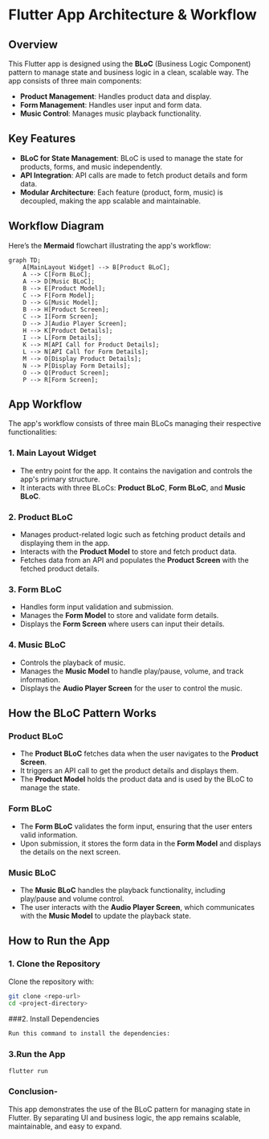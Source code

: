


# Flutter App Architecture & Workflow

## **Overview**
This Flutter app is designed using the **BLoC** (Business Logic Component) pattern to manage state and business logic in a clean, scalable way. The app consists of three main components:

- **Product Management**: Handles product data and display.
- **Form Management**: Handles user input and form data.
- **Music Control**: Manages music playback functionality.

## **Key Features**
- **BLoC for State Management**: BLoC is used to manage the state for products, forms, and music independently.
- **API Integration**: API calls are made to fetch product details and form data.
- **Modular Architecture**: Each feature (product, form, music) is decoupled, making the app scalable and maintainable.

## **Workflow Diagram**

Here’s the **Mermaid** flowchart illustrating the app's workflow:
```mermaid
graph TD;
    A[MainLayout Widget] --> B[Product BLoC];
    A --> C[Form BLoC];
    A --> D[Music BLoC];
    B --> E[Product Model];
    C --> F[Form Model];
    D --> G[Music Model];
    B --> H[Product Screen];
    C --> I[Form Screen];
    D --> J[Audio Player Screen];
    H --> K[Product Details];
    I --> L[Form Details];
    K --> M[API Call for Product Details];
    L --> N[API Call for Form Details];
    M --> O[Display Product Details];
    N --> P[Display Form Details];
    O --> Q[Product Screen];
    P --> R[Form Screen];
```
## **App Workflow**
The app's workflow consists of three main BLoCs managing their respective functionalities:

### 1. **Main Layout Widget**
- The entry point for the app. It contains the navigation and controls the app's primary structure.
- It interacts with three BLoCs: **Product BLoC**, **Form BLoC**, and **Music BLoC**.

### 2. **Product BLoC**
- Manages product-related logic such as fetching product details and displaying them in the app.
- Interacts with the **Product Model** to store and fetch product data.
- Fetches data from an API and populates the **Product Screen** with the fetched product details.

### 3. **Form BLoC**
- Handles form input validation and submission.
- Manages the **Form Model** to store and validate form details.
- Displays the **Form Screen** where users can input their details.

### 4. **Music BLoC**
- Controls the playback of music.
- Manages the **Music Model** to handle play/pause, volume, and track information.
- Displays the **Audio Player Screen** for the user to control the music.

## **How the BLoC Pattern Works**

### **Product BLoC**
- The **Product BLoC** fetches data when the user navigates to the **Product Screen**.
- It triggers an API call to get the product details and displays them.
- The **Product Model** holds the product data and is used by the BLoC to manage the state.

### **Form BLoC**
- The **Form BLoC** validates the form input, ensuring that the user enters valid information.
- Upon submission, it stores the form data in the **Form Model** and displays the details on the next screen.

### **Music BLoC**
- The **Music BLoC** handles the playback functionality, including play/pause and volume control.
- The user interacts with the **Audio Player Screen**, which communicates with the **Music Model** to update the playback state.

## How to Run the App

### 1. Clone the Repository
Clone the repository with:

```bash
git clone <repo-url>
cd <project-directory>
```
###2. Install Dependencies
```bash
Run this command to install the dependencies:
```
### 3.Run the App
```bash
flutter run
```
### **Conclusion-**
This app demonstrates the use of the BLoC pattern for managing state in Flutter. By separating UI and business logic, the app remains scalable, maintainable, and easy to expand.

